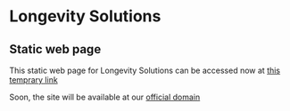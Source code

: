 # Longevity Solutions
## Static web page

This static web page for Longevity Solutions can be accessed now at [this temprary link](https://main.d1q7mcjzrzpwcq.amplifyapp.com)

Soon, the site will be available at our [official domain](http://longevitysolutions.io)
